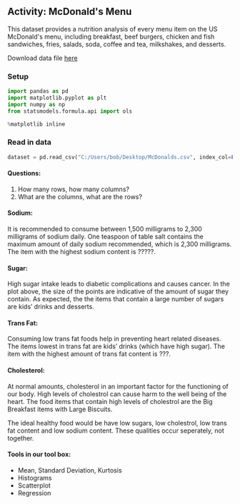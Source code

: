 ## Activity: McDonald's Menu

This dataset provides a nutrition analysis of every menu item on the US McDonald's menu, including breakfast, beef burgers, chicken and fish sandwiches, fries, salads, soda, coffee and tea, milkshakes, and desserts.

Download data file [here](menu.csv)

### Setup

```python
import pandas as pd
import matplotlib.pyplot as plt
import numpy as np
from statsmodels.formula.api import ols

%matplotlib inline
```

### Read in data

```python
dataset = pd.read_csv("C:/Users/bob/Desktop/McDonalds.csv", index_col=False)
```

#### Questions:
1. How many rows, how many columns?
2. What are the columns, what are the rows?

#### Sodium:
It is recommended to consume between 1,500 milligrams to 2,300 milligrams of sodium daily. 
One teaspoon of table salt contains the maximum amount of daily sodium recommended, which is 2,300 milligrams.
The item with the highest sodium content is ?????.

#### Sugar:
High sugar intake leads to diabetic complications and causes cancer. 
In the plot above, the size of the points are indicative of the amount of sugar they contain. 
As expected, the the items that contain a large number of sugars are kids’ drinks and desserts.

#### Trans Fat:
Consuming low trans fat foods help in preventing heart related diseases. 
The items lowest in trans fat are kids’ drinks (which have high sugar). 
The item with the highest amount of trans fat content is ???.

#### Cholesterol:
At normal amounts, cholesterol in an important factor for the functioning of our body. High levels of cholestrol can cause harm to the well being of the heart. The food items that contain high levels of cholestrol are the Big Breakfast items with Large Biscuits.

The ideal healthy food would be have low sugars, low cholestrol, low trans fat content and low sodium content. These qualities occur seperately, not together.


#### Tools in our tool box:
- Mean, Standard Deviation, Kurtosis
- Histograms
- Scatterplot
- Regression

